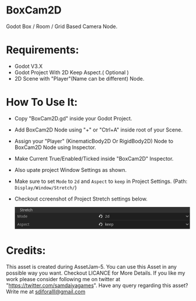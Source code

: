 # BoxCam2D
Godot Box / Room / Grid Based Camera Node.

# Requirements:
* Godot V3.X
* Godot Project With 2D Keep Aspect.( Optional )
* 2D Scene with "Player"(Name can be different) Node.

# How To Use It:
* Copy "BoxCam2D.gd" inside your Godot Project.
* Add BoxCam2D Node using "+" or "Ctrl+A" inside root of your Scene.
* Assign your "Player" (KinematicBody2D Or RigidBody2D) Node to BoxCam2D Node using Inspector.
* Make Current True/Enabled/Ticked inside "BoxCam2D" Inspector.
* Also upate project Window Settings as shown.
* Make sure to set `Mode` to `2d` and `Aspect` to `keep` in Project Settings. (Path: `Display/Window/Stretch/`)
* Checkout ccreenshot of Project Stretch settings below.

  ![window settings](img/window_settings.png)


# Credits:
This asset is created during AssetJam-5. You can use this Asset in any possible way you want.
Checkout LICANCE for More Details.
If you like my work please consider following me on twitter at "https://twitter.com/samdaiyagames".
Have any query regarding this asset? Write me at sdiforalll@gmail.com
